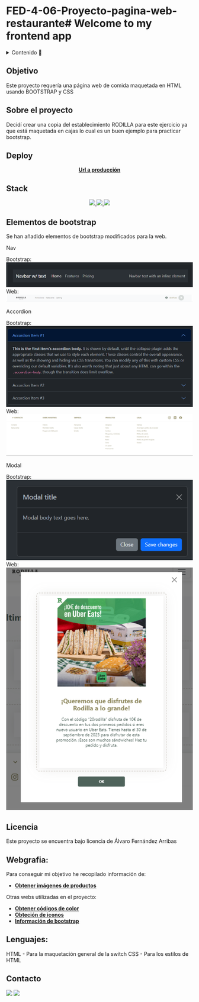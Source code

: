 # FED-4-06-Proyecto-pagina-web-restaurante# Welcome to my frontend app  

<details>
  <summary>Contenido 📝</summary>
  <ol>
    <li><a href="#objetivo">Objetivo</a></li>
    <li><a href="#sobre-el-proyecto">Sobre el proyecto</a></li>
    <li><a href="#deploy">Deploy</a></li>
    <li><a href="#stack">Stack</a></li>
    <li><a href="#vistas">Vistas</a></li>
    <li><a href="#licencia">Licencia</a></li>
    <li><a href="#webgrafia">Webgrafia</a></li>
    <li><a href="#lenguajes">Lenguajes</a></li>
    <li><a href="#contacto">Contacto</a></li>
  </ol>
</details>

## Objetivo
Este proyecto requería una página web de comida maquetada en HTML usando BOOTSTRAP y CSS

## Sobre el proyecto
Decidí crear una copia del establecimiento RODILLA para este ejercicio ya que está maquetada en cajas lo cual es un buen ejemplo para practicar bootstrap. 

## Deploy
<div align="center">
    <a href="https://roekan.github.io/FED-4-06-Proyecto-pagina-web-restaurante/"><strong>Url a producción </strong></a>
</div>

## Stack
<div align="center">
<a href="https://lenguajehtml.com/">
    <img height="50px" width="auto" src= "https://roekan.github.io/FED-4-06-Proyecto-pagina-web-restaurante/images/html-logo.png"/>
</a>
<a href="https://lenguajecss.com/">
    <img height="50px" width="auto" src= "https://roekan.github.io/FED-4-06-Proyecto-pagina-web-restaurante/images/bootstrap-logo.png"/>
</a>
<a href="https://getbootstrap.com/">
    <img height="50px" width="auto" src= "https://roekan.github.io/FED-4-06-Proyecto-pagina-web-restaurante/images/css-logo.png"/>
</a>
 </div>


 ## Elementos de bootstrap

Se han añadido elementos de bootstrap modificados para la web.

Nav<br>

Bootstrap:<br>
<img src="./images/nav-bootstrap.png"><br>
Web:<br>
<img src="./images/nav-rodilla.png"><br>


Accordion<br>

Bootstrap:<br>
<img src="./images/accordion-bootstrap.png">  <br>
Web:<br>
<img src="./images/accordion-rodilla.png"> <br>

Modal<br>

Bootstrap:<br>
<img src="./images/modal-bootstrap.png">  <br>
Web:<br>
<img src="./images/modal-rodilla.png"> <br>

## Licencia
Este proyecto se encuentra bajo licencia de Álvaro Fernández Arribas

## Webgrafia:
Para conseguir mi objetivo he recopilado información de:

- <a href="https://www.rodilla.es/"><strong>Obtener imágenes de productos </strong></a>


Otras webs utilizadas en el proyecto:
- <a href="https://pickcoloronline.com/"><strong>Obtener códigos de color </strong></a>
- <a href="https://www.iconhunt.site/"><strong>Obteción de iconos </strong></a>
- <a href="https://getbootstrap.com/docs/5.3/getting-started/introduction/"><strong>Información de bootstrap </strong></a>

## Lenguajes:

HTML - Para la maquetación general de la switch
CSS - Para los estilos de HTML


## Contacto

<a href = "mailto:roekan03@gmail.com"><img src="https://img.shields.io/badge/Gmail-C6362C?style=for-the-badge&logo=gmail&logoColor=white" target="_blank"></a>
<a href="https://es.linkedin.com/in/alvaro-fern%C3%A1ndez-arribas-120963223" target="_blank"><img src="https://img.shields.io/badge/-LinkedIn-%230077B5?style=for-the-badge&logo=linkedin&logoColor=white" target="_blank"></a> 
